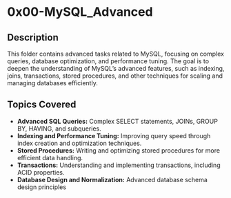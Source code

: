 # 0x00-MySQL_Advanced

## Description

This folder contains advanced tasks related to MySQL, focusing on complex queries, database optimization, and performance tuning. The goal is to deepen the understanding of MySQL’s advanced features, such as indexing, joins, transactions, stored procedures, and other techniques for scaling and managing databases efficiently.

## Topics Covered

- **Advanced SQL Queries:** Complex SELECT statements, JOINs, GROUP BY, HAVING, and subqueries.
- **Indexing and Performance Tuning:** Improving query speed through index creation and optimization techniques.
- **Stored Procedures:** Writing and optimizing stored procedures for more efficient data handling.
- **Transactions:** Understanding and implementing transactions, including ACID properties.
- **Database Design and Normalization:** Advanced database schema design principles
